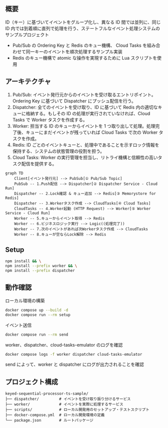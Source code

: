 ## 概要

ID（キー）に基づいてイベントをグループ化し、異なる ID 間では並列に、同じ ID 内では到着順に直列で処理を行う、ステートフルなイベント処理システムのサンプルプロジェクト

- Pub/Sub の Ordering Key と Redis のキュー機構、 Cloud Tasks を組み合わせて同一キーのイベントを順次処理するサンプル実装
- Redis のキュー機構で atomic な操作を実現するために Lua スクリプトを使用

## アーキテクチャ

1. Pub/Sub: イベント発行元からのイベントを受け取るエントリポイント。 Ordering Key に基づいて Dispatcher にプッシュ配信を行う。
2. Dispatcher: 全てのイベントを受け取り、ID に基づいて Redis 内の適切なキューに格納する。もしその ID の処理が実行されていなければ、Cloud Tasks で Worker タスクを作成する。
3. Worker: 担当する ID のキューからイベントを 1 つ取り出して処理。処理完了後、キューにまだイベントが残っていれば Cloud Tasks で次の Worker タスクを作成。
4. Redis: ID ごとのイベントキューと、処理中であることを示すロック情報を保持する、システムの状態管理の役割を担う。
5. Cloud Tasks: Worker の実行管理を担当し、リトライ機構と信頼性の高いタスク配信を提供する。

```mermaid
graph TD
    Client[イベント発行元] --> PubSub[① Pub/Sub Topic]
    PubSub -- 1.Push配信 --> Dispatcher[② Dispatcher Service - Cloud Run]
    Dispatcher -- 2.Lock確認 & キュー追加 --> Redis[③ Memorystore for Redis]
    Dispatcher -- 3.Workerタスク作成 --> CloudTasks[④ Cloud Tasks]
    CloudTasks -- 4.Worker起動 (HTTP Request) --> Worker[⑤ Worker Service - Cloud Run]
    Worker -- 5.キューからイベント取得 --> Redis
    Worker -- 6.ビジネスロジック実行 --> Logic((処理完了))
    Worker -- 7.次のイベントがあれば次Workerタスク作成 --> CloudTasks
    Worker -- 8.キューが空ならLock解除 --> Redis
```

## Setup

```bash
npm install && \
npm install --prefix worker && \
npm install --prefix dispatcher
```

## 動作確認

ローカル環境の構築

```bash
docker compose up --build -d
docker compose run --rm setup
```

イベント送信

```bash
docker compose run --rm send
```

worker、dispatcher、cloud-tasks-emulator のログを確認

```bash
docker compose logs -f worker dispatcher cloud-tasks-emulator
```

send によって、worker と dispatcher にログが出力されることを確認

## プロジェクト構成

```text
keyed-sequential-processor-ts-sample/
├── dispatcher/         # イベントを受け取り振り分けるサービス
├── worker/             # イベントを実際に処理するサービス
├── scripts/            # ローカル開発用のセットアップ・テストスクリプト
├── docker-compose.yml  # ローカル開発環境の定義
└── package.json        # ルートパッケージ
```
